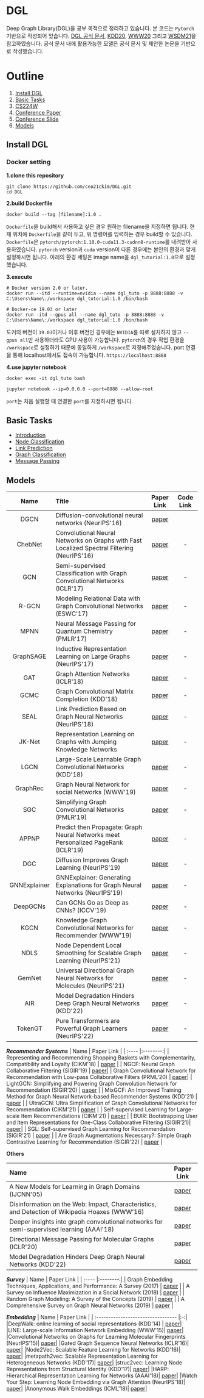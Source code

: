 
# DGL

Deep Graph Library(DGL)을 공부 목적으로 정리하고 있습니다. 본 코드는 `Pytorch`기반으로 작성되어 있습니다. [DGL 공식 문서](https://docs.dgl.ai/index.html#getting-started), [KDD20](https://github.com/dglai/KDD20-Hands-on-Tutorial), [WWW20](https://github.com/dglai/WWW20-Hands-on-Tutorial) 그리고 [WSDM21](https://github.com/dglai/WSDM21-Hands-on-Tutorial)을 참고하였습니다. 공식 문서 내에 활용가능한 모델은 공식 문서 및 제안한 논문을 기반으로 작성했습니다. 

# Outline
1. [Install DGL](#Install-DGL)
2. [Basic Tasks](#Basic-Tasks)
3. [CS224W](https://github.com/ceo21ckim/DGL-tutorial/tree/main/CS224W)
4. [Conference Paper](https://github.com/ceo21ckim/DGL-tutorial/tree/main/Conference_Paper)
5. [Conference Slide](https://github.com/ceo21ckim/DGL-tutorial/tree/main/Conference_Slides)
6. [Models](#Models)

## Install DGL

### Docker setting
**1.clone this repository**
``` 
git clone https://github.com/ceo21ckim/DGL.git
cd DGL
```

**2.build Dockerfile**
```
docker build --tag [filename]:1.0 .
```
`Dockerfile`을 build해서 사용하고 싶은 경우 원하는 filename을 지정하면 됩니다. 현재 위치에 `Dockerfile`을 같이 두고, 위 명령어를 입력하는 경우 build할 수 있습니다. 
`Dockerfile`은 `pytorch/pytorch:1.10.0-cuda11.3-cudnn8-runtime`를 내려받아 사용하였습니다. `pytorch` version과 `cuda` version이 다른 경우에는 본인의 환경과 맞게 설정하시면 됩니다. 아래의 환경 세팅은 image name을 `dgl_tutorial:1.0`으로 설정했습니다. 


**3.execute**

```
# Docker version 2.0 or later.
docker run --itd --runtime=nvidia --name dgl_tuto -p 8888:8888 -v C:\Users\Name\:/workspace dgl_tutorial:1.0 /bin/bash
```

```
# Docker-ce 19.03 or later
docker run -itd --gpus all --name dgl_tuto -p 8888:8888 -v C:\Users\Name\:/workspace dgl_tutorial:1.0 /bin/bash
```

도커의 버전이 `19.03`이거나 이후 버전인 경우에는 `NVIDIA`를 따로 설치하지 않고 `--gpus all`만 사용하더라도 GPU 사용이 가능합니다. `pytorch`의 경우 작업 환경을 `/workspace`로 설정하기 때문에 동일하게 `/workspace`로 지정해주었습니다. port 연결을 통해 localhost에서도 접속이 가능합니다. `https://localhost:8888`


**4.use jupyter notebook**
```
docker exec -it dgl_tuto bash

jupyter notebook --ip=0.0.0.0 --port=8888 --allow-root
```
`port`는 처음 실행할 때 연결한 `port`를 지정하시면 됩니다. 

## Basic Tasks

- [Introduction](https://github.com/ceo21ckim/DGL-tutorial/tree/main/Basic_Tasks/1.Introduction)
- [Node Classification](https://github.com/ceo21ckim/DGL-tutorial/tree/main/Basic_Tasks/2.Node_Classification)
- [Link Prediction](https://github.com/ceo21ckim/DGL-tutorial/tree/main/Basic_Tasks/3.Link_Prediction)
- [Graph Classification](https://github.com/ceo21ckim/DGL-tutorial/tree/main/Basic_Tasks/4.Graph_Classification)
- [Message Passing](https://github.com/ceo21ckim/DGL-tutorial/tree/main/Basic_Tasks/0.Others)



## Models

| Name | Title | Paper Link | Code Link |
| :----: | :---- |:--------:|:--------:|
| DGCN | Diffusion-convolutional neural networks (NeurIPS'16) | [paper](https://arxiv.org/pdf/1511.02136.pdf) |
|ChebNet | Convolutional Neural Networks on Graphs with Fast Localized Spectral Filtering (NeurIPS'16) | [paper](https://arxiv.org/pdf/1606.09375.pdf) | - |
| GCN | Semi-supervised Classification with Graph Convolutional Networks (ICLR'17) | [paper](https://arxiv.org/pdf/1609.02907.pdf)              | - |
| R-GCN | Modeling Relational Data with Graph Convolutional Networks (ESWC'17) | [paper](https://arxiv.org/pdf/1703.06103.pdf) | - |
| MPNN | Neural Message Passing for Quantum Chemistry (PMLR'17) | [paper](https://arxiv.org/pdf/1704.01212.pdf) | - |
| GraphSAGE | Inductive Representation Learning on Large Graphs (NeurIPS'17) | [paper](https://arxiv.org/pdf/1706.02216.pdf) | - |
| GAT | Graph Attention Networks (ICLR'18) | [paper](https://arxiv.org/pdf/1710.10903.pdf) | - |
| GCMC | Graph Convolutional Matrix Completion (KDD'18) | [paper](https://arxiv.org/pdf/1706.02263.pdf) | - |
| SEAL | Link Prediction Based on Graph Neural Networks (NeurIPS'18) | [paper](https://papers.nips.cc/paper/2018/file/53f0d7c537d99b3824f0f99d62ea2428-Paper.pdf) | - |
| JK-Net | Representation Learning on Graphs with Jumping Knowledge Networks | [paper](http://proceedings.mlr.press/v80/xu18c/xu18c.pdf)| - |
| LGCN | Large-Scale Learnable Graph Convolutional Networks (KDD'18) | [paper](https://arxiv.org/pdf/1808.03965.pdf) | - |
| GraphRec | Graph Neural Network for social Networks (WWW'19) | [paper](https://arxiv.org/pdf/1902.07243.pdf) | - |
| SGC | Simplifying Graph Convolutional Networks (PMLR'19) | [paper](https://arxiv.org/pdf/1902.07153.pdf) | - |
| APPNP | Predict then Propagate: Graph Neural Networks meet Personalized PageRank (ICLR'19)| [paper](https://arxiv.org/pdf/1810.05997.pdf) | - |
| DGC | Diffusion Improves Graph Learning (NeurIPS'19) | [paper](https://arxiv.org/pdf/1911.05485.pdf) | - |
| GNNExplainer | GNNExplainer: Generating Explanations for Graph Neural Networks (NeurIPS'19) | [paper](https://arxiv.org/pdf/1903.03894.pdf) | - |
| DeepGCNs | Can GCNs Go as Deep as CNNs? (ICCV'19) | [paper](https://arxiv.org/pdf/1904.03751.pdf) | - |
| KGCN | Knowledge Graph Convolutional Networks for Recommender (WWW'19) | [paper](https://arxiv.org/pdf/1904.12575.pdf) | - |
| NDLS | Node Dependent Local Smoothing for Scalable Graph Learning (NeurIPS'21) | [paper](https://proceedings.neurips.cc/paper/2021/file/a9eb812238f753132652ae09963a05e9-Paper.pdf) | - |
| GemNet | Universal Directional Graph Neural Networks for Molecules (NeurIPS'21) | [paper](https://arxiv.org/pdf/2106.08903.pdf) | - |
| AIR | Model Degradation Hinders Deep Graph Neural Networks (KDD'22) | [paper](https://arxiv.org/pdf/2206.04361.pdf) | - |
| TokenGT | Pure Transformers are Powerful Graph Learners (NeurIPS'22) | [paper](https://arxiv.org/pdf/2207.02505.pdf) | - |

***Recommender Systems***
| Name | Paper Link |
| :---- |:--------:|
| Representing and Recommending Shopping Baskets with Complementarity, Compatibility and Loyalty (CIKM'18) | [paper](https://dl.acm.org/doi/pdf/10.1145/3269206.3271786) |
| NGCF: Neural Graph Collaborative Filtering (SIGIR'19) | [paper](https://arxiv.org/pdf/1905.08108.pdf)|
| Graph Convolutional Network for Recommendation with Low-pass Collaborative Filters (PRML'20) | [paper](http://proceedings.mlr.press/v119/yu20e/yu20e.pdf)|
| LightGCN: Simplifying and Powering Graph Convolution Network for Recommendation (SIGIR'20) | [paper](https://arxiv.org/pdf/2002.02126.pdf) |
| MixGCF: An Improved Training Method for Graph Neural Network-based Recommender Systems (KDD'21) | [paper](https://dl.acm.org/doi/pdf/10.1145/3447548.3467408) |
| UltraGCN: Ultra Simplification of Graph Convolutional Networks for Recommendation (CIKM'21) | [paper](https://dl.acm.org/doi/pdf/10.1145/3459637.3482291) |
| Self-supervised Learning for Large-scale Item Recommendations (CIKM'21) | [paper](https://dl.acm.org/doi/pdf/10.1145/3459637.3481952) |
| BUIR: Bootstrapping User and Item Representations for One-Class Collaborative Filtering (SIGIR’21)| [paper](https://dl.acm.org/doi/pdf/10.1145/3404835.3462935)|
| SGL: Self-supervised Graph Learning for Recommendation (SIGIR'21) | [paper](https://dl.acm.org/doi/pdf/10.1145/3404835.3462862) |
| Are Graph Augmentations Necessary?: Simple Graph Contrastive Learning for Recommendation (SIGIR'22) | [paper](https://dl.acm.org/doi/pdf/10.1145/3477495.3531937) |


**Others**

| Name | Paper Link |
| :---- |:--------:|
|A New Models for Learning in Graph Domains (IJCNN'05)| [paper](https://www.researchgate.net/profile/Franco-Scarselli/publication/4202380_A_new_model_for_earning_in_raph_domains/links/0c9605188cd580504f000000/A-new-model-for-earning-in-raph-domains.pdf)|
|Disinformation on the Web: Impact, Characteristics, and Detection of Wikipedia Hoaxes (WWW'16) | [paper](https://dl.acm.org/doi/pdf/10.1145/2872427.2883085)|
|Deeper insights into graph convolutional networks for semi-supervised learning (AAAI'18) | [paper](https://dl.acm.org/doi/pdf/10.5555/3504035.3504468) | 
| Directional Message Passing for Molecular Graphs (ICLR'20) | [paper](https://arxiv.org/pdf/2003.03123.pdf) |
|Model Degradation Hinders Deep Graph Neural Networks (KDD'22) | [paper](https://arxiv.org/pdf/2206.04361.pdf) |

***Survey***
| Name | Paper Link |
| :---- |:--------:|
| Graph Embedding Techniques, Applications, and Performance: A Survey (2017) | [paper](https://arxiv.org/pdf/1705.02801.pdf) |
| A Survey on Influence Maximization in a Social Network (2018) | [paper](https://arxiv.org/pdf/1808.05502.pdf) |
| Random Graph Modeling: A Survey of the Concepts (2019) | [paper](https://dl.acm.org/doi/pdf/10.1145/3369782) |
| A Comprehensive Survey on Graph Neural Networks (2019) | [paper](https://arxiv.org/pdf/1901.00596.pdf) |

***Embedding***
| Name | Paper Link |
| :--------------------------------- |:-:|
|DeepWalk: online learning of social representations (KDD'14) | [paper](https://arxiv.org/pdf/1403.6652.pdf)|
|LINE: Large-scale Information Network Embedding (WWW'15)| [paper](https://arxiv.org/pdf/1503.03578.pdf)|
|Convolutional Networks on Graphs for Learning Molecular Fingerprints (NeurIPS'15)| [paper](https://arxiv.org/pdf/1509.09292.pdf)|
|Gated Graph Sequence Neural Networks (ICLR'16)| [paper](https://arxiv.org/pdf/1511.05493.pdf)|
|Node2Vec: Scalable Feature Learning for Networks (KDD'16)| [paper](https://arxiv.org/pdf/1607.00653.pdf)|
|metapath2vec: Scalable Representation Learning for Heterogeneous Networks (KDD'17)| [paper](https://ericdongyx.github.io/papers/KDD17-dong-chawla-swami-metapath2vec.pdf)|
|struc2vec: Learning Node Representations from Structural Identity (KDD'17)| [paper](https://arxiv.org/pdf/1704.03165.pdf)|
|HARP: Hierarchical Representation Learning for Networks (AAAI'18)| [paper](https://arxiv.org/pdf/1706.07845.pdf)|
|Watch Your Step: Learning Node Embedding via Graph Attention (NeurIPS'18)| [paper](https://arxiv.org/pdf/1710.09599.pdf)|
|Anonymous Walk Embeddings (ICML'18)| [paper](https://arxiv.org/pdf/1805.11921.pdf)|

